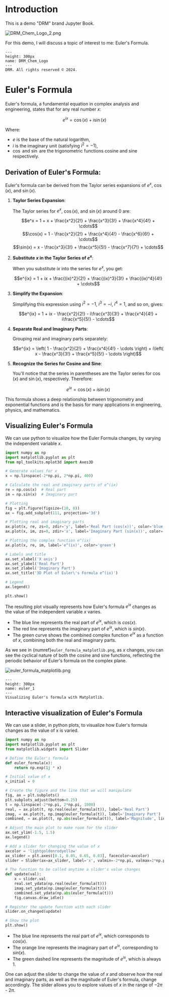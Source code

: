# Introduction

This is a demo "DRM" brand Jupyter Book. 

![DRM_Chem_Logo_2.png](../../../OpenAI/DALL-E/2_Logos/DRM_Chem_Logo_2.png)

For this demo, I will discuss a topic of interest to me: Euler's Formula.

```{figure} DRM_Chem_Logo_2.png
---
height: 300px
name: DRM_Chem_Logo
---
DRM. All rights reserved © 2024.
```

# Euler's Formula

Euler's formula, a fundamental equation in complex analysis and engineering, states that for any real number $x$:

$$e^{ix} = \cos(x) + i\sin(x)$$

Where:
- $e$ is the base of the natural logarithm,
- $i$ is the imaginary unit (satisfying $i^2 = -1$),
- $\cos$ and $\sin$ are the trigonometric functions cosine and sine respectively.

## Derivation of Euler's Formula:

Euler's formula can be derived from the Taylor series expansions of $e^x$, $\cos(x)$, and $\sin(x)$.

1. **Taylor Series Expansion**:

   The Taylor series for $e^x$, $\cos(x)$, and $\sin(x)$ around 0 are:

   $$e^x = 1 + x + \frac{x^2}{2!} + \frac{x^3}{3!} + \frac{x^4}{4!} + \cdots$$
   $$\cos(x) = 1 - \frac{x^2}{2!} + \frac{x^4}{4!} - \frac{x^6}{6!} + \cdots$$
   $$\sin(x) = x - \frac{x^3}{3!} + \frac{x^5}{5!} - \frac{x^7}{7!} + \cdots$$

2. **Substitute $x$ in the Taylor Series of $e^x$**:

   When you substitute $ix$ into the series for $e^x$, you get:

   $$e^{ix} = 1 + ix + \frac{(ix)^2}{2!} + \frac{(ix)^3}{3!} + \frac{(ix)^4}{4!} + \cdots$$

3. **Simplify the Expansion**:

   Simplifying this expression using $i^2 = -1$, $i^3 = -i$, $i^4 = 1$, and so on, gives:

   $$e^{ix} = 1 + ix - \frac{x^2}{2!} - i\frac{x^3}{3!} + \frac{x^4}{4!} + i\frac{x^5}{5!} - \cdots$$

4. **Separate Real and Imaginary Parts**:

   Grouping real and imaginary parts separately:

   $$e^{ix} = \left( 1 - \frac{x^2}{2!} + \frac{x^4}{4!} - \cdots \right) + i\left( x - \frac{x^3}{3!} + \frac{x^5}{5!} - \cdots \right)$$
5. **Recognize the Series for Cosine and Sine**:

   You'll notice that the series in parentheses are the Taylor series for $\cos(x)$ and $\sin(x)$, respectively. Therefore:

   $$e^{ix} = \cos(x) + i\sin(x)$$
   
This formula shows a deep relationship between trigonometry and exponential functions and is the basis for many applications in engineering, physics, and mathematics.

## Visualizing Euler's Formula

We can use python to visualize how the Euler Formula changes, by varying the independent variable $x$.

```python
import numpy as np
import matplotlib.pyplot as plt
from mpl_toolkits.mplot3d import Axes3D

# Generate values for x
x = np.linspace(-2*np.pi, 2*np.pi, 400)

# Calculate the real and imaginary parts of e^(ix)
re = np.cos(x)  # Real part
im = np.sin(x)  # Imaginary part

# Plotting
fig = plt.figure(figsize=(10, 8))
ax = fig.add_subplot(111, projection='3d')

# Plotting real and imaginary parts
ax.plot(x, re, zs=0, zdir='y', label='Real Part (cos(x))', color='blue')
ax.plot(x, im, zs=0, zdir='x', label='Imaginary Part (sin(x))', color='red')

# Plotting the complex function e^(ix)
ax.plot(x, re, im, label='e^(ix)', color='green')

# Labels and title
ax.set_xlabel('X axis')
ax.set_ylabel('Real Part')
ax.set_zlabel('Imaginary Part')
ax.set_title('3D Plot of Euler\'s Formula e^(ix)')

# Legend
ax.legend()

plt.show()
```

The resulting plot visually represents how Euler's formula $e^{ix}$ changes as the value of the independent variable $x$ varies.

* The blue line represents the real part of $e^{ix}$, which is $cos(x)$.
* The red line represents the imaginary part of $e^{ix}$, which is $sin(x)$.
* The green curve shows the combined complex function $e^{ix}$ as a function of $x$, combining both the real and imaginary parts.
  
As we see in {numref}`euler_formula_matplotlib.png`, as $x$ changes, you can see the cyclical nature of both the cosine and sine functions, reflecting the periodic behavior of Euler's formula on the complex plane.

![euler_formula_matplotlib.png](../../../OpenAI/DALL-E/3_Misc/euler_formula_matplotlib.png)

```{figure} euler_formula_matplotlib.png
---
height: 300px
name: euler_1
---
Visualizing Euler's formula with Matplotlib.
```

## Interactive visualization of Euler's Formula
We can use a slider, in python plots, to visualize how Euler's formula changes as the value of x is varied.

```python
import numpy as np
import matplotlib.pyplot as plt
from matplotlib.widgets import Slider

# Define the Euler's formula
def euler_formula(x):
    return np.exp(1j * x)

# Initial value of x
x_initial = 0

# Create the figure and the line that we will manipulate
fig, ax = plt.subplots()
plt.subplots_adjust(bottom=0.25)
t = np.linspace(-2*np.pi, 2*np.pi, 1000)
real, = ax.plot(t, np.real(euler_formula(t)), label='Real Part')
imag, = ax.plot(t, np.imag(euler_formula(t)), label='Imaginary Part')
combined, = ax.plot(t, np.abs(euler_formula(t)), label='Magnitude', linestyle='--')

# Adjust the main plot to make room for the slider
ax.set_ylim(-1.5, 1.5)
ax.legend()

# Add a slider for changing the value of x
axcolor = 'lightgoldenrodyellow'
ax_slider = plt.axes([0.1, 0.05, 0.65, 0.03], facecolor=axcolor)
slider = Slider(ax=ax_slider, label='x', valmin=-2*np.pi, valmax=2*np.pi, valinit=x_initial)

# The function to be called anytime a slider's value changes
def update(val):
    x = slider.val
    real.set_ydata(np.real(euler_formula(t)))
    imag.set_ydata(np.imag(euler_formula(t)))
    combined.set_ydata(np.abs(euler_formula(t)))
    fig.canvas.draw_idle()

# Register the update function with each slider
slider.on_changed(update)

# Show the plot
plt.show()
```

* The blue line represents the real part of $e^{ix}$, which corresponds to $cos(x)$.
* The orange line represents the imaginary part of $e^{ix}$, corresponding to $sin(x)$.
* The green dashed line represents the magnitude of $e^{ix}$, which is always 1.

One can adjust the slider to change the value of $x$ and observe how the real and imaginary parts, as well as the magnitude of Euler's formula, change accordingly. The slider allows you to explore values of $x$ in the range of $−2π \text{ - } 2π$.






